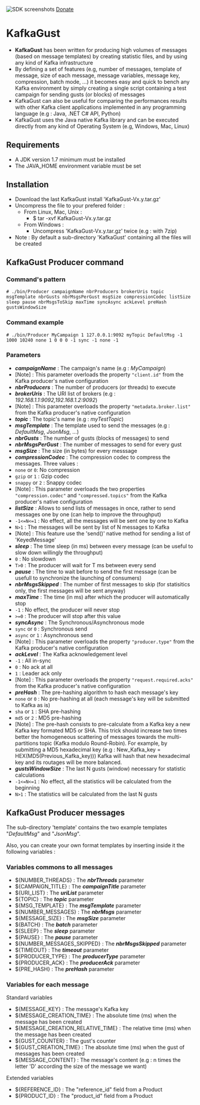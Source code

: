 ![SDK screenshots](https://www.paypalobjects.com/en_US/i/btn/btn_donateCC_LG.gif)
[Donate](https://www.paypal.com/cgi-bin/webscr?cmd=_s-xclick&hosted_button_id=8CHMFNQF6VJL2)

# KafkaGust

* **KafkaGust** has been written for producing high volumes of messages (based on message templates) by creating statistic files, and by using any kind of Kafka infrastructure
* By defining a set of features (e.g, number of messages, template of message, size of each message, message variables, message key, compression, batch mode, ...) it becomes easy and quick to bench any Kafka environment by simply creating a single script containing a test campaign for sending gusts (or blocks) of messages
* KafkaGust can also be useful for comparing the performances results with other Kafka client applications implemented in any programming language (e.g : Java, .NET C# API, Python)
* KafkaGust uses the Java native Kafka library and can be executed directly from any kind of Operating System (e.g, Windows, Mac, Linux)

## Requirements
* A JDK version 1.7 minimum must be installed
* The JAVA_HOME environment variable must be set

## Installation
* Download the last KafkaGust install 'KafkaGust-Vx.y.tar.gz'
* Uncompress the file to your prefered folder :
  * From Linux, Mac, Unix :
    * $ tar -xvf KafkaGust-Vx.y.tar.gz
  * From Windows :
    * Uncompress 'KafkaGust-Vx.y.tar.gz' twice (e.g : with 7zip)
 * Note : By default a sub-directory 'KafkaGust' containing all the files will be created

## KafkaGust Producer command
### Command's pattern
```
# ./bin/Producer campaignName nbrProducers brokerUris topic msgTemplate nbrGusts nbrMsgsPerGust msgSize compressionCodec listSize sleep pause nbrMsgsToSkip maxTime syncAsync ackLevel preHash gustsWindowSize
```
### Command example
```
# ./bin/Producer MyCampaign 1 127.0.0.1:9092 myTopic DefaultMsg -1 1000 10240 none 1 0 0 0 -1 sync -1 none -1
```

### Parameters
* ***campaignName*** : The campaign's name (e.g : *MyCampaign*)
 * [Note] : This parameter overloads the property `"client.id"` from the Kafka producer's native configuration
* ***nbrProducers*** : The number of producers (or threads) to execute
* ***brokerUris*** : The URI list of brokers (e.g : *192.168.1.1:9092,192.168.1.2:9092*)
 * [Note] : This parameter overloads the property `"metadata.broker.list"` from the Kafka producer's native configuration
* ***topic*** : The topic's name (e.g : *myTestTopic*)
* ***msgTemplate*** : The template used to send the messages (e.g : *DefaultMsg*, *JsonMsg*, ...)
* ***nbrGusts*** : The number of gusts (blocks of messages) to send
* ***nbrMsgsPerGust*** : The number of messages to send for every gust
* ***msgSize*** : The size (in bytes) for every messsage
* ***compressionCodec*** : The compression codec to compress the messages. Three values :
 * `none` or `0`: No compression
 * `gzip` or `1` : Gzip codec
 * `snappy` or `2` : Snappy codec
 * [Note] : This parameter overloads the two properties `"compression.codec"` and `"compressed.topics"` from the Kafka producer's native configuration
* ***listSize*** : Allows to send lists of messages in once, rather to send messages one by one (can help to improve the throughput)
 * `-1<=N<=1` : No effect, all the messages will be sent one by one to Kafka
 * `N>1` : The messages will be sent by list of N messages to Kafka
 * [Note] : This feature use the 'send()' native method for sending a list of 'KeyedMessage'
* ***sleep*** : The time sleep (in ms) between every message (can be useful to slow down willingly the throughput)
 * `0` : No slowdown
 * `T>0` : The producer will wait for T ms between every send
* ***pause*** : The time to wait before to send the first message (can be usefull to synchronize the launching of consumers)
* ***nbrMsgsSkipped*** : The number of first messages to skip (for statisitics only, the first messages will be sent anyway)
* ***maxTime*** : The time (in ms) after which the producer will automatically stop
 * `-1` : No effect, the producer will never stop
 * `>=0` : The producer will stop after this value
* ***syncAsync*** : The Synchronous/Asynchronous mode
 * `sync` or `0` : Synchronous send
 * `async` or `1` : Asynchronous send
 * [Note] : This parameter overloads the property `"producer.type"` from the Kafka producer's native configuration
* ***ackLevel*** : The Kafka acknowledgement level
 * `-1` : All in-sync
 * `0` : No ack at all
 * `1` : Leader ack only
 * [Note] : This parameter overloads the property `"request.required.acks"` from the Kafka producer's native configuration
* ***preHash*** : The pre-hashing algorithm to hash each message's key
 * `none` or `0` : No pre-hashing at all (each message's key will be submitted to Kafka as is)
 * `sha` or `1` : SHA pre-hashing
 * `md5` or `2` : MD5 pre-hashing
 * [Note] : The pre-hash consists to pre-calculate from a Kafka key a new Kafka key formated MD5 or SHA. This trick should increase two times better the homogeneous scattering of messages towards the multi-partitions topic (Kafka modulo Round-Robin). For example, by submitting a MD5 hexadecimal key (e.g : New_Kafka_key = HEX(MD5(Previous_Kafka_key))) Kafka will hash that new hexadecimal key and its routages will be more balanced.
* ***gustsWindowSize*** :  The last N gusts (window) necessary for statistic calculations
 * `-1<=N<=1` : No effect, all the statistics will be calculated from the beginning
 * `N>1` : The statistics will be calculated from the last N gusts

## KafkaGust Producer messages
The sub-directory 'template' contains the two example templates "*DefaultMsg*" and "*JsonMsg*".

Also, you can create your own format templates by inserting inside it the following variables :

### Variables commons to all messages
* ${NUMBER_THREADS} : The ***nbrThreads*** parameter
* ${CAMPAIGN_TITLE} : The ***campaignTitle*** parameter
* ${URI_LIST} : The ***uriList*** parameter
* ${TOPIC} : The ***topic*** parameter
* ${MSG_TEMPLATE} : The ***msgTemplate*** parameter
* ${NUMBER_MESSAGES} : The ***nbrMsgs*** parameter
* ${MESSAGE_SIZE} : The ***msgSize*** parameter
* ${BATCH} : The ***batch*** parameter
* ${SLEEP} : The ***sleep*** parameter
* ${PAUSE} : The ***pause*** parameter
* ${NUMBER_MESSAGES_SKIPPED} : The ***nbrMsgsSkipped*** parameter
* ${TIMEOUT} : The ***timeout*** parameter
* ${PRODUCER_TYPE} : The ***producerType*** parameter
* ${PRODUCER_ACK} : The ***producerAck*** parameter
* ${PRE_HASH} : The ***preHash*** parameter

### Variables for each message
Standard variables
* ${MESSAGE_KEY} : The message's Kafka key
* ${MESSAGE_CREATION_TIME} : The absolute time (ms) when the message has been created
* ${MESSAGE_CREATION_RELATIVE_TIME} : The relative time (ms) when the message has been created
* ${GUST_COUNTER} : The gust's counter
* ${GUST_CREATION_TIME} : The absolute time (ms) when the gust of messages has been created
* ${MESSAGE_CONTENT} : The message's content (e.g : n times the letter 'D' according the size of the message we want)

Extended variables
* ${REFERENCE_ID} : The "reference_id" field from a Product
* ${PRODUCT_ID} : The "product_id" field from a Product
